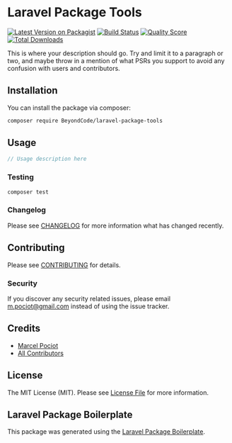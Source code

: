 # Laravel Package Tools

[![Latest Version on Packagist](https://img.shields.io/packagist/v/BeyondCode/laravel-package-tools.svg?style=flat-square)](https://packagist.org/packages/BeyondCode/laravel-package-tools)
[![Build Status](https://img.shields.io/travis/BeyondCode/laravel-package-tools/master.svg?style=flat-square)](https://travis-ci.org/BeyondCode/laravel-package-tools)
[![Quality Score](https://img.shields.io/scrutinizer/g/BeyondCode/laravel-package-tools.svg?style=flat-square)](https://scrutinizer-ci.com/g/BeyondCode/laravel-package-tools)
[![Total Downloads](https://img.shields.io/packagist/dt/BeyondCode/laravel-package-tools.svg?style=flat-square)](https://packagist.org/packages/BeyondCode/laravel-package-tools)

This is where your description should go. Try and limit it to a paragraph or two, and maybe throw in a mention of what PSRs you support to avoid any confusion with users and contributors.

## Installation

You can install the package via composer:

```bash
composer require BeyondCode/laravel-package-tools
```

## Usage

``` php
// Usage description here
```

### Testing

``` bash
composer test
```

### Changelog

Please see [CHANGELOG](CHANGELOG.md) for more information what has changed recently.

## Contributing

Please see [CONTRIBUTING](CONTRIBUTING.md) for details.

### Security

If you discover any security related issues, please email m.pociot@gmail.com instead of using the issue tracker.

## Credits

- [Marcel Pociot](https://github.com/BeyondCode)
- [All Contributors](../../contributors)

## License

The MIT License (MIT). Please see [License File](LICENSE.md) for more information.

## Laravel Package Boilerplate

This package was generated using the [Laravel Package Boilerplate](https://laravelpackageboilerplate.com).